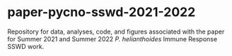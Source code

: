# paper-pycno-sswd-2021-2022
Repository for data, analyses, code, and figures associated with the paper for Summer 2021 and Summer 2022 _P. helianthoides_ Immune Response SSWD work.
